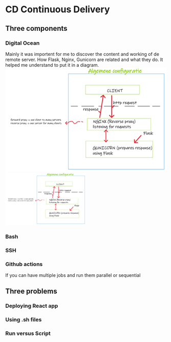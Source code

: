 # CD Continuous Delivery

## Three components

### Digital Ocean

Mainly it was importent for me to discover the content and working of de remote server. How Flask, Nginx, Gunicorn are related and what they do. It helped me understand to put it in a diagram.
![configuration](./static/images/configuration.png)
<img src="configuration.png" alt="schema" width="50%"/>

### Bash

### SSH

### Github actions

If you can have multiple jobs and run them parallel or sequential

## Three problems

### Deploying React app

### Using .sh files

### Run versus Script
